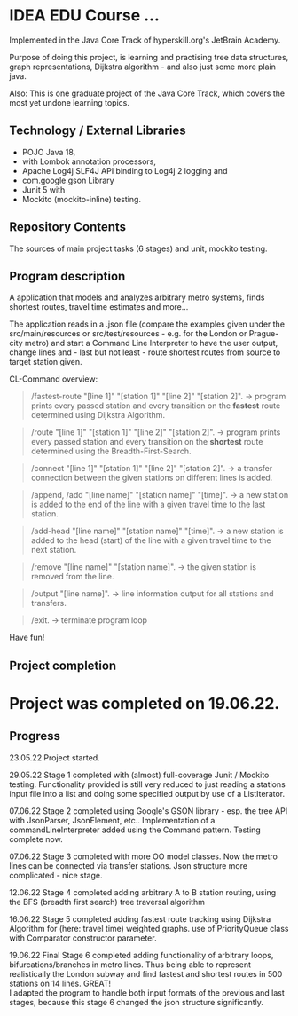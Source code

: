 # IDEA EDU Course ...

Implemented in the Java Core Track of hyperskill.org's JetBrain Academy.

Purpose of doing this project, is learning and practising tree data structures, graph representations, Dijkstra algorithm -
and also just some more plain java.

Also: This is one graduate project of the Java Core Track, which covers the most yet undone learning topics.

## Technology / External Libraries

- POJO Java 18,
- with Lombok annotation processors,
- Apache Log4j SLF4J API binding to Log4j 2 logging and
- com.google.gson Library
- Junit 5 with
- Mockito (mockito-inline) testing.

## Repository Contents

The sources of main project tasks (6 stages) and unit, mockito testing.

## Program description

A application that models and analyzes arbitrary metro systems, finds shortest routes, travel time estimates and more...

The application reads in a .json file (compare the examples given under the src/main/resources or src/test/resources - e.g.
for the London or Prague-city metro) and start a Command Line Interpreter to have the user output, change lines and - last but not least - route shortest routes from source to target station given.

CL-Command overview:

> /fastest-route "[line 1]" "[station 1]" "[line 2]" "[station 2]". -> program prints every passed station and every transition on the <b>fastest</b> route determined using Dijkstra Algorithm.

> /route "[line 1]" "[station 1]" "[line 2]" "[station 2]". -> program prints every passed station and every transition on the <b>shortest</b> route determined using the Breadth-First-Search.

> /connect "[line 1]" "[station 1]" "[line 2]" "[station 2]". -> a transfer connection between the given stations on different lines is added.

> /append, /add "[line name]" "[station name]" "[time]". -> a new station is added to the end of the line with a given travel time to the last station.

> /add-head "[line name]" "[station name]" "[time]". -> a new station is added to the head (start) of the line with a given travel time to the next station.

> /remove "[line name]" "[station name]". -> the given station is removed from the line.

> /output "[line name]". -> line information output for all stations and transfers.

> /exit. -> terminate program loop

Have fun!

## Project completion

# Project was completed on 19.06.22.

## Progress

23.05.22 Project started.

29.05.22 Stage 1 completed with (almost) full-coverage Junit / Mockito testing. Functionality provided
is still very reduced to just reading a stations input file into a list and doing some specified output by use
of a ListIterator.

07.06.22 Stage 2 completed using Google's GSON library - esp. the tree API with JsonParser, JsonElement, etc.. 
Implementation of a commandLineInterpreter added using the Command pattern. Testing complete now.

07.06.22 Stage 3 completed with more OO model classes. Now the metro lines can be connected via transfer stations. Json
structure more complicated - nice stage.

12.06.22 Stage 4 completed adding arbitrary A to B station routing, using the BFS (breadth first search) tree traversal
algorithm

16.06.22 Stage 5 completed adding fastest route tracking using Dijkstra Algorithm for (here: travel time) weighted graphs.
use of PriorityQueue class with Comparator constructor parameter.

19.06.22 Final Stage 6 completed adding functionality of arbitrary loops, bifurcations/branches in metro lines. Thus being
able to represent realistically the London subway and find fastest and shortest routes in 500 stations on 14 lines. GREAT!
<br> I adapted the program to handle both input formats of the previous and last stages, because this stage 6 changed the json
structure significantly.